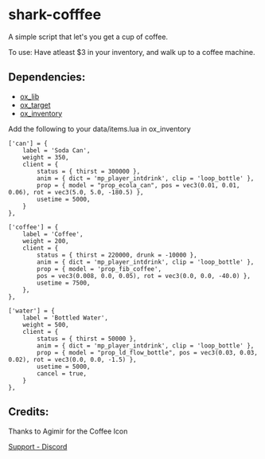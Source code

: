 # shark-cofffee
A simple script that let's you get a cup of coffee.


To use: Have atleast $3 in your inventory, and walk up to a coffee machine.

## Dependencies:
- [ox_lib](https://github.com/overextended/ox_lib)
- [ox_target](https://github.com/overextended/ox_target)
- [ox_inventory](https://github.com/overextended/ox_inventory)

Add the following to your data/items.lua in ox_inventory

	['can'] = {
		label = 'Soda Can',
		weight = 350,
		client = {
			status = { thirst = 300000 },
			anim = { dict = 'mp_player_intdrink', clip = 'loop_bottle' },
			prop = { model = "prop_ecola_can", pos = vec3(0.01, 0.01, 0.06), rot = vec3(5.0, 5.0, -180.5) },
			usetime = 5000,
		}
	},

	['coffee'] = {
		label = 'Coffee',
		weight = 200,
		client = {
			status = { thirst = 220000, drunk = -10000 },
			anim = { dict = 'mp_player_intdrink', clip = 'loop_bottle' },
			prop = { model = 'prop_fib_coffee', 
			pos = vec3(0.008, 0.0, 0.05), rot = vec3(0.0, 0.0, -40.0) },
			usetime = 7500,
		},
	},

	['water'] = {
		label = 'Bottled Water',
		weight = 500,
		client = {
			status = { thirst = 50000 },
			anim = { dict = 'mp_player_intdrink', clip = 'loop_bottle' },
			prop = { model = "prop_ld_flow_bottle", pos = vec3(0.03, 0.03, 0.02), rot = vec3(0.0, 0.0, -1.5) },
			usetime = 5000,
			cancel = true,
		}
	},

		

## Credits:

Thanks to Agimir for the Coffee Icon

[Support - Discord](https://discord.gg/mFnNTV2Zce)
